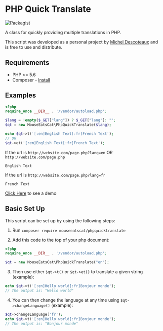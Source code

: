 # PHP Quick Translate
[![Packagist](https://img.shields.io/packagist/v/mouseeatscat/phpquicktranslate.svg?style=flat-square)](https://packagist.org/packages/roots/bedrock)

A class for quickly providing multiple translations in PHP.

This script was developed as a personal project by [Michel Descoteaux](https://micheldescoteaux.com) and is free to use and distribute.

## Requirements

* PHP >= 5.6
* Composer - [Install](https://getcomposer.org/download/)

## Examples

```php
<?php
require_once __DIR__ . '/vendor/autoload.php';

$lang = !empty($_GET["lang"]) ? $_GET["lang"]: "";
$qt = new MouseEatsCat\PhpQuickTranslate($lang);

echo $qt->t('[:en]English Text[:fr]French Text');
// OR
$qt->et('[:en]English Text[:fr]French Text');
```
If the url is `http://website.com/page.php?lang=en` OR `http://website.com/page.php`
```
English Text
```
If the url is `http://website.com/page.php?lang=fr`
```
French Text
```
[Click Here](https://micheldescoteaux.com/phpquicktranslate/demo.php) to see a demo

## Basic Set Up
This script can be set up by using the following steps:

1. Run `composer require mouseeatscat/phpquicktranslate`

2. Add this code to the top of your php document:
  ```php
  <?php
  require_once __DIR__ . '/vendor/autoload.php';

  $qt = new MouseEatsCat\PhpQuickTranslate("en");
  ```

3. Then use either `$qt->t()` or `$qt->et()` to translate a given string (example):
  ```php
  echo $qt->t('[:en]Hello world[:fr]Bonjour monde');
  // The output is: "Hello world"
  ```

4. You can then change the language at any time using `$qt->changeLanguage()` (example):
  ```php
  $qt->changeLanguage('fr');
  echo $qt->t('[:en]Hello world[:fr]Bonjour monde');
  // The output is: "Bonjour monde"
  ```
